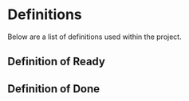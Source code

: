 # Definitions

Below are a list of definitions used within the project.

## Definition of Ready

## Definition of Done
